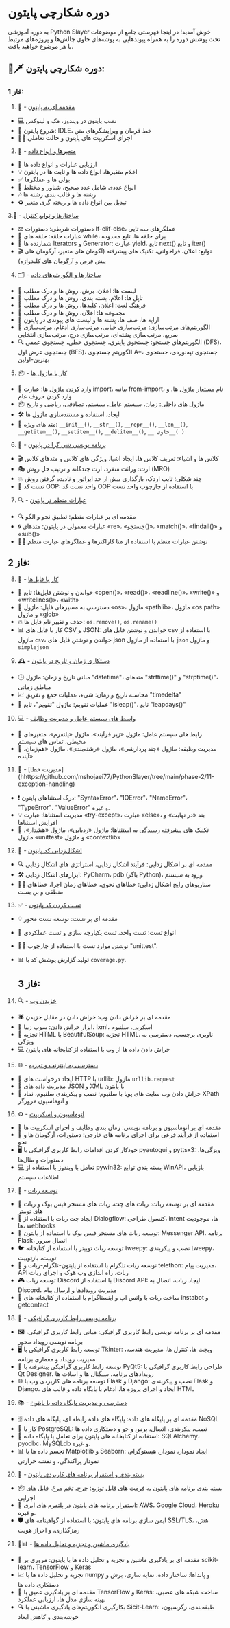 # دوره شکارچی پایتون
به دوره آموزشی Python Slayer خوش آمدید! در اینجا فهرستی جامع از موضوعات تحت پوشش دوره را به همراه پیوندهایی به پوشه‌های حاوی چالش‌ها و پروژه‌های مرتبط با هر موضوع خواهید یافت.

## 🐍🗡️ دوره شکارچی پایتون:
### فاز 1:

1. 📜 - [مقدمه ای به پایتون](https://github.com/mshojaei77/PythonSlayer/tree/main/phase-1/01-02-introduction-to-python-variables-and-data-types)

- 💻 نصب پایتون در ویندوز، مک و لینوکس
- 🚀 شروع پایتون: IDLE، خط فرمان و ویرایشگرهای متن
- 🏃‍♀️ اجرای اسکریپت های پایتون و حالت تعاملی

2. 💾 - [متغیرها و انواع داده](https://github.com/mshojaei77/PythonSlayer/tree/main/phase-1/01-02-introduction-to-python-variables-and-data-types)
- 🧮 ارزیابی عبارات و انواع داده ها
- 💡 اعلام متغیرها، انواع داده ها و ثابت ها در پایتون
- ✅ بولی ها و عملگرها
- 🔢 انواع عددی شامل عدد صحیح، شناور و مختلط
- 🎶 رشته ها و قالب بندی رشته ها
- ♻️ تبدیل بین انواع داده ها و ریخته گری متغیر

3.🚦 - [ساختارها و توابع کنترل](https://github.com/mshojaei77/PythonSlayer/tree/main/phase-1/03-control-structures-and-functions)
- ⚖️ دستورات شرطی: دستورات If-elif-else، عملگرهای سه تایی
- 🔁 عبارات حلقه: حلقه های while، برای حلقه ها، تابع محدوده
- 🔄 شمارنده ها Iterators و Generator: عبارت yield، تابع next() و تابع iter()
- 🎬 توابع: اعلان، فراخوانی، تکنیک های پیشرفته (آگومان های متغیر، آرگومان های پیش فرض و آرگومان های کلیدواژه)

4. 🗂️ - [ساختارها و الگوریتم‌های داده](https://github.com/mshojaei77/PythonSlayer/tree/main/phase-1/04-data-structures-and-algorithms)
- 📜 لیست ها: اعلان، برش، روش ها و درک مطلب
- 📗 تاپل ها: اعلام، بسته بندی، روش ها و درک مطلب
- 📘 فرهنگ لغت: اعلان، کلیدها، روش ها و درک مطلب
- 📙 مجموعه ها: اعلان، روش ها و درک مطلب
- 🔢 آرایه ها، صف ها، پشته ها و لیست های پیوندی در پایتون
- 🔮 الگوریتم‌های مرتب‌سازی: مرتب‌سازی حبابی، مرتب‌سازی ادغام، مرتب‌سازی سریع، مرتب‌سازی پشته‌ای، مرتب‌سازی درج، مرتب‌سازی انتخابی
- 🔍 الگوریتم‌های جستجو: جستجوی باینری، جستجوی خطی، جستجوی عمقی (DFS)، جستجوی عرض اول (BFS)، الگوریتم جستجوی A*، جستجوی تپه‌نوردی، جستجوی بهترین-اولین

5. 📦 - [کار با ماژول ها](https://github.com/mshojaei77/PythonSlayer/tree/main/phase-1/05-working-with-moduless)
- 🧩 وارد کردن ماژول ها: عبارت import، بیانیه from-import، نام مستعار ماژول ها، و وارد کردن حروف عام
- 📦 ماژول های داخلی: زمان، سیستم عامل، سیستم، تصادفی، ریاضی و تاریخ
- 🛠️ ایجاد، استفاده و مستندسازی ماژول ها
- 📲 متد های ویژه: `__init__()`, `__str__()`, `__repr__()`, `__len__()`, `__getitem__()`, `__setitem__()`, `__delitem__()`, `__ حاوی__( )`

6. 📜 - [برنامه نویسی شی گرا در پایتون](https://github.com/mshojaei77/PythonSlayer/tree/main/phase-1/06-object-oriented-programming-in-python)
- 🎬 کلاس ها و اشیاء: تعریف کلاس ها، ایجاد اشیا، ویژگی های کلاس و متدهای کلاس
- 🎭 ارث: وراثت منفرد، ارث چندگانه و ترتیب حل روش (MRO)
- 💥 چند شکلی: تایپ اردک، بارگذاری بیش از حد اپراتور و نادیده گرفتن روش
- 🧪 تست کد OOP: واحد تست کد OOP با استفاده از چارچوب واحد تست

7. 🔍 - [عبارات منظم در پایتون](https://github.com/mshojaei77/PythonSlayer/tree/main/phase-1/07-regular-expressions-in-python)
- 🔍 مقدمه ای بر عبارات منظم: تطبیق نحو و الگو
- 🌀 عبارات معمولی در پایتون: متدهای «re»، «جستجو()»، «match()»، «findall()» و «sub()»
- 👨‍💻 نوشتن عبارات منظم با استفاده از متا کاراکترها و عملگرهای عبارت منظم

## فاز 2:
8. 📁 - [کار با فایل‌ها](https://github.com/mshojaei77/PythonSlayer/tree/main/phase-2/08-working-with-files)
- 📖 خواندن و نوشتن فایل‌ها: تابع «open()»، «read()»، «readline()»، «write()» و «writelines()»، «with»
- 📂 دسترسی به مسیرهای فایل: ماژول «os»، ماژول «pathlib»، ماژول «os.path» و ماژول «glob»
- 🔥 حذف و تغییر نام فایل ها: `os.remove()`, `os.rename()`
- 📊 کار با فایل های CSV و JSON: خواندن و نوشتن فایل های csv با استفاده از ماژول `csv`، خواندن و نوشتن فایل های json با استفاده از ماژول `json` و ماژول `simplejson`

9. 🕰️ - [دستکاری زمان و تاریخ در پایتون](https://github.com/mshojaei77/PythonSlayer/tree/main/phase-2/09-time-and-date-manipulation-in-python)
- 🕒 مبانی تاریخ و زمان: ماژول "datetime"، متدهای "strftime()" و "strptime()"، مناطق زمانی
- 📈 محاسبه تاریخ و زمان: شیء، عملیات جمع و تفریق "timedelta"
- 📅 عملیات تقویم: ماژول "تقویم"، تابع "isleap()"، تابع "leapdays()"

10. 💻 - [واسط های سیستم عامل و مدیریت وظایف](https://github.com/mshojaei77/PythonSlayer/tree/main/phase-2/10-operating-system-interfaces-and-task-management)
- 🤖 رابط های سیستم عامل: ماژول «زیر فرآیند»، ماژول «پلتفرم»، متغیرهای محیطی، تماس های سیستم
- 🚀 مدیریت وظیفه: ماژول «چند پردازشی»، ماژول «رشته‌بندی»، ماژول «هم‌زمان. آینده»

11. 🚫 - [مدیریت خطا] (hhttps://github.com/mshojaei77/PythonSlayer/tree/main/phase-2/11-exception-handling)
- ❗ درک استثناهای پایتون: "SyntaxError"، "IOError"، "NameError"، "TypeError"، "ValueError" و غیره.
- 💡 مدیریت استثناها: عبارت «try-except»، عبارت «else»، بند «در نهایت» و افزایش استثناها
- 🌟 تکنیک های پیشرفته رسیدگی به استثناها: ماژول «ردیابی»، ماژول «هشدار»، ماژول «unittest» و ماژول «contextlib»

12. 🐛 - [اشکال‌زدایی کد پایتون](https://github.com/mshojaei77/PythonSlayer/tree/main/phase-2/12-debugging-python-code)
- 🔍 مقدمه ای بر اشکال زدایی: فرآیند اشکال زدایی، استراتژی های اشکال زدایی
- 🛠️ ابزارهای اشکال زدایی: PyCharm، pdb (باگر Python)، ورود به سیستم
- 🕵️‍♀️ سناریوهای رایج اشکال زدایی: خطاهای نحوی، خطاهای زمان اجرا، خطاهای منطقی و بن بست

13. ✅ - [تست کردن کد پایتون](https://github.com/mshojaei77/PythonSlayer/tree/main/phase-2/13-testing-python-code)
- 💡 مقدمه ای بر تست: توسعه تست محور
- 🧪 انواع تست: تست واحد، تست یکپارچه سازی و تست عملکردی
- 👨‍💻 نوشتن موارد تست با استفاده از چارچوب "unittest".
- 📊 تولید گزارش پوشش کد با `coverage.py`.
    
    ## فاز 3:

14. 🔍 - [خزیدن وب](https://github.com/mshojaei77/PythonSlayer/tree/main/phase-3/14-web-scraping)
- 🕷️ مقدمه ای بر خراش دادن وب: خراش دادن در مقابل خزیدن
- 🌟 ابزار خراش دادن: سوپ زیبا، lxml، اسکرپی، سلنیوم
- 🧬 تجزیه HTML با BeautifulSoup: تجزیه HTML، ناوبری برچسب، دسترسی به ویژگی
- 💻 خراش دادن داده ها از وب با استفاده از کتابخانه های پایتون

15. 🌐 - [دسترسی به اینترنت و تجزیه](https://github.com/mshojaei77/PythonSlayer/tree/main/phase-3/15-internet-access-and-parsing)
- 📡 ایجاد درخواست های HTTP با urllib: ماژول `urllib.request`
- 🎁 مدیریت داده های JSON و XML با پایتون
- 🔮 خراش دادن وب سایت های پویا با سلنیوم: نصب و پیکربندی سلنیوم، نماد XPath و اتوماسیون مرورگر

16. ⚙️ - [اتوماسیون و اسکریپت](https://github.com/mshojaei77/PythonSlayer/tree/main/phase-3/16-%20automation-and-scripting)
- 🤖 مقدمه ای بر اتوماسیون و برنامه نویسی: زمان بندی وظایف و اجرای اسکریپت ها
- 🔧 استفاده از فرآیند فرعی برای اجرای برنامه های خارجی: دستورات، آرگومان ها و نحو
- 🖥️ خودکار کردن اقدامات رابط کاربری گرافیکی با pyautogui و pyttsx3: ویژگی‌ها، دستورات و مثال‌ها
- 💻 تعامل با ویندوز با استفاده از pywin32: بسته بندی توابع WinAPI، بازیابی اطلاعات سیستم

17. 🤖 - [توسعه ربات](https://github.com/mshojaei77/PythonSlayer/tree/main/phase-3/17-%20bot-development)
- 🤖 مقدمه ای بر توسعه ربات: ربات های چت، ربات های مسنجر فیس بوک و ربات های توییتر
- 💬 ایجاد چت ربات با استفاده از Dialogflow: کنسول طراحی، intent ها، موجودیت ها، webhooks
- 📲 توسعه ربات های مسنجر فیس بوک با استفاده از پایتون: Messenger API، برنامه Flask، اتصال سرور
- 🐦 توسعه ربات توییتر با استفاده از کتابخانه tweepy: نصب و پیکربندی tweepy، توییت، بازتوییت
- 🤖 توسعه ربات تلگرام با استفاده از پایتون-تلگرام-ربات و telethon: مدیریت پیام، API ربات، راه اندازی وب هوک و اجرای ربات
- 🎮 توسعه ربات Discord با استفاده از Discord API: ایجاد ربات، اتصال به Discord، مدیریت رویدادها و ارسال پیام
- 📱 ساخت ربات با واتس اپ و اینستاگرام با استفاده از کتابخانه های instabot و getcontact

18. 🎨 - [برنامه نویسی رابط کاربری گرافیکی](https://github.com/mshojaei77/PythonSlayer/tree/main/phase-3/18-gui-programming)
- 🖼️ مقدمه ای بر برنامه نویسی رابط کاربری گرافیکی: مبانی رابط کاربری گرافیکی، برنامه نویسی رویداد محور
- 🖥️ توسعه رابط کاربری گرافیکی با Tkinter: ویجت ها، کنترل ها، مدیریت هندسه، مدیریت رویداد و معماری برنامه
- 🚀 توسعه رابط کاربری گرافیکی پیشرفته با PyQt5: طراحی رابط کاربری گرافیکی با Qt Designer، رویدادهای برنامه، سیگنال ها و اسلات ها
- 🌐 توسعه برنامه های کاربردی وب با Flask و Django: نصب و پیکربندی Flask و Django، ایجاد و اجرای پروژه ها، ادغام با پایگاه داده و قالب های HTML

19. 📚 - [دسترسی و مدیریت پایگاه داده با پایتون](https://github.com/mshojaei77/PythonSlayer/tree/main/phase-3/19-database-access-and-management-with-python)
- 🗄️ مقدمه ای بر پایگاه های داده: پایگاه های داده رابطه ای، پایگاه های داده NoSQL
- 🐘 کار با PostgreSQL: نصب، پیکربندی، اتصال، پرس و جو و دستکاری داده ها
- 🐍 استفاده از کتابخانه های پایتون برای تعامل با پایگاه داده: SQLAlchemy، pyodbc، MySQLdb و غیره.
- 📊 تجسم داده ها با Matplotlib و Seaborn: ایجاد نمودار، نمودار، هیستوگرام، نمودار پراکندگی، و نقشه حرارتی

20. 🚀 - [بسته بندی و استقرار برنامه های کاربردی پایتون](https://github.com/mshojaei77/PythonSlayer/tree/main/phase-3/20-packaging-and-deployment-of-python-applications)
- 📦 بسته بندی برنامه های پایتون به فرمت های قابل توزیع: چرخ، تخم مرغ، فایل های اجرایی
- 🚀 استقرار برنامه های پایتون در پلتفرم های ابری: AWS، Google Cloud، Heroku و غیره.
- 🛡️ ایمن سازی برنامه های پایتون: با استفاده از گواهینامه های SSL/TLS، هش، رمزگذاری، و احراز هویت

21. 🤖📊 - [یادگیری ماشین و تجزیه و تحلیل داده ها](https://github.com/mshojaei77/PythonSlayer/tree/main/phase-3/21-machine-learning-and-data-analysis)
- 🧠 مقدمه ای بر یادگیری ماشین و تجزیه و تحلیل داده ها با پایتون: مروری بر scikit-learn، TensorFlow و Keras
- 📈 تجزیه و تحلیل داده ها با numpy و پانداها: ساختار داده، نمایه سازی، برش و دستکاری داده ها
- 🤖 مقدمه ای بر یادگیری عمیق با TensorFlow و Keras: ساخت شبکه های عصبی، بهینه سازی مدل ها، ارزیابی عملکرد
- 🔍 بکارگیری الگوریتم‌های یادگیری ماشینی با Sicit-Learn: طبقه‌بندی، رگرسیون، خوشه‌بندی و کاهش ابعاد
